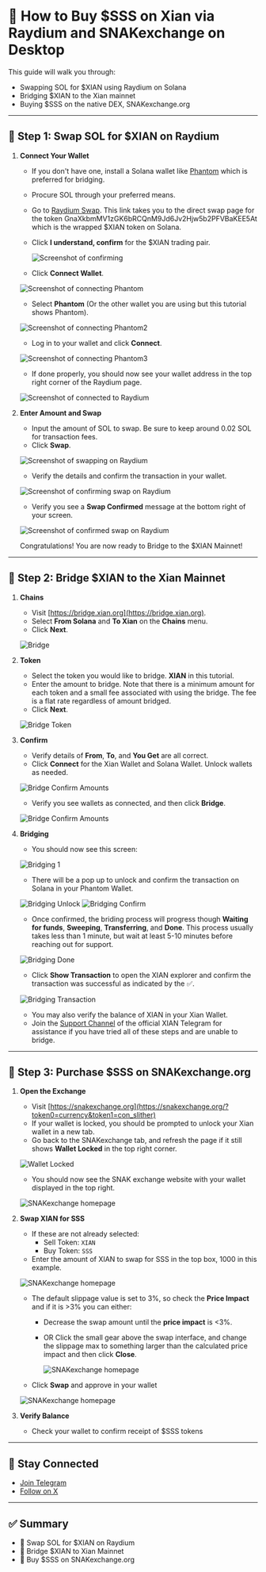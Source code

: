 # 💱 How to Buy $SSS on Xian via Raydium and SNAKexchange on Desktop

This guide will walk you through:

- Swapping SOL for $XIAN using Raydium on Solana
- Bridging $XIAN to the Xian mainnet
- Buying $SSS on the native DEX, SNAKexchange.org

---

## 🔄 Step 1: Swap SOL for $XIAN on Raydium

1. **Connect Your Wallet**  
   - If you don't have one, install a Solana wallet like [Phantom](https://phantom.app/) which is preferred for bridging.
   - Procure SOL through your preferred means.
   - Go to [Raydium Swap](https://raydium.io/swap/?inputMint=sol&outputMint=GnaXkbmMV1zGK6bRCQnM9Jd6Jv2Hjw5b2PFVBaKEE5At). This link takes you to the direct swap page for the token GnaXkbmMV1zGK6bRCQnM9Jd6Jv2Hjw5b2PFVBaKEE5At which is the wrapped $XIAN token on Solana.
   - Click **I understand, confirm** for the $XIAN trading pair.
   
     ![Screenshot of confirming](pictures/confirm_on_raydium.png)
   - Click **Connect Wallet**.

   ![Screenshot of connecting Phantom](pictures/connect_to_raydium.png)

   - Select **Phantom** (Or the other wallet you are using but this tutorial shows Phantom).
  
   ![Screenshot of connecting Phantom2](pictures/connect_to_raydium_2.png)

   - Log in to your wallet and click **Connect**.
  
   ![Screenshot of connecting Phantom3](pictures/connect_to_raydium_3.png)

   - If done properly, you should now see your wallet address in the top right corner of the Raydium page.
  
   ![Screenshot of connected to Raydium](pictures/connected_to_raydium.png)

2. **Enter Amount and Swap**  
   - Input the amount of SOL to swap. Be sure to keep around 0.02 SOL for transaction fees.
   - Click **Swap**.  
  
   ![Screenshot of swapping on Raydium](pictures/swap_raydium_1.png)
 
   - Verify the details and confirm the transaction in your wallet.

   ![Screenshot of confirming swap on Raydium](pictures/swap_raydium_2.png)

   - Verify you see a **Swap Confirmed** message at the bottom right of your screen.
  
   ![Screenshot of confirmed swap on Raydium](pictures/swap_raydium_3.png)

   Congratulations! You are now ready to Bridge to the $XIAN Mainnet!

---

## 🌉 Step 2: Bridge $XIAN to the Xian Mainnet

1. **Chains**  
   - Visit [https://bridge.xian.org](https://bridge.xian.org).
   - Select **From Solana** and **To Xian** on the **Chains** menu.
   - Click **Next**.

   ![Bridge](pictures/bridge_chains.png)

2. **Token**  
   - Select the token you would like to bridge. **XIAN** in this tutorial.
   - Enter the amount to bridge. Note that there is a minimum amount for each token and a small fee associated with using the bridge. The fee is a flat rate regardless of amount bridged.
   - Click **Next**.

   ![Bridge Token](pictures/bridge_token.png)

3. **Confirm**  
   - Verify details of **From**, **To**, and **You Get** are all correct.
   - Click **Connect** for the Xian Wallet and Solana Wallet. Unlock wallets as needed.
   
   ![Bridge Confirm Amounts](pictures/bridge_confirm1.png)

   - Verify you see wallets as connected, and then click **Bridge**.
  
   ![Bridge Confirm Amounts](pictures/bridge_confirm2.png)
   
4. **Bridging**
   - You should now see this screen:
  
   ![Bridging 1](pictures/bridging_1.png)

   - There will be a pop up to unlock and confirm the transaction on Solana in your Phantom Wallet. 
  
   ![Bridging Unlock](pictures/bridging_unlock.png) ![Bridging Confirm](pictures/bridging_confirm.png)

   - Once confirmed, the briding process will progress though **Waiting for funds**, **Sweeping**, **Transferring**, and **Done**. This process usually takes less than 1 minute, but wait at least 5-10 minutes before reaching out for support.
  
   ![Bridging Done](pictures/bridging_complete.png)

   - Click **Show Transaction** to open the XIAN explorer and confirm the transaction was successful as indicated by the ✅.
  
   ![Bridging Transaction](pictures/bridging_transaction.png)

   - You may also verify the balance of XIAN in your Xian Wallet.
   - Join the [Support Channel](https://t.me/xian_network/4611) of the official XIAN Telegram for assistance if you have tried all of these steps and are unable to bridge.

---

## 🐍 Step 3: Purchase $SSS on SNAKexchange.org

1. **Open the Exchange**  
   - Visit [https://snakexchange.org](https://snakexchange.org/?token0=currency&token1=con_slither)
   - If your wallet is locked, you should be prompted to unlock your Xian wallet in a new tab.
   - Go back to the SNAKexchange tab, and refresh the page if it still shows **Wallet Locked** in the top right corner.
  
   ![Wallet Locked](pictures/wallet_locked.png)
 
   - You should now see the SNAK exchange website with your wallet displayed in the top right.

   ![SNAKexchange homepage](pictures/swap_screen.png)

2. **Swap XIAN for SSS**  
   - If these are not already selected:
      - Sell Token: `XIAN`  
      - Buy Token: `SSS`  
   - Enter the amount of XIAN to swap for SSS in the top box, 1000 in this example.

   ![SNAKexchange homepage](pictures/swap_ex1.png)

    - The default slippage value is set to 3%, so check the **Price Impact** and if it is >3% you can either:
       - Decrease the swap amount until the **price impact** is <3%.
       - OR Click the small gear above the swap interface, and change the slippage max to something larger than the calculated price impact and then click **Close**.
     
         ![SNAKexchange homepage](pictures/slippage.png)

   - Click **Swap** and approve in your wallet

   ![SNAKexchange homepage](pictures/swap_ex1.png)

4. **Verify Balance**  
   - Check your wallet to confirm receipt of $SSS tokens

---

## 📢 Stay Connected

- [Join Telegram](https://t.me/slither_on_xian)  
- [Follow on X](https://x.com/slither_on_xian)

---

## ✅ Summary

- 🔄 Swap SOL for $XIAN on Raydium  
- 🌉 Bridge $XIAN to Xian Mainnet  
- 🐍 Buy $SSS on SNAKexchange.org  


